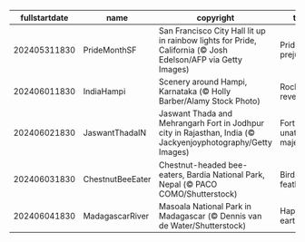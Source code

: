 |fullstartdate|name|copyright|title|image|
|--|--|--|--|--|
202405311830|PrideMonthSF|San Francisco City Hall lit up in rainbow lights for Pride, California (© Josh Edelson/AFP via Getty Images)|Pride, no prejudice|![](/en-IN/2024/06/202405311830PrideMonthSF.jpg)|
202406011830|IndiaHampi|Scenery around Hampi, Karnataka (© Holly Barber/Alamy Stock Photo)|Rocks and revelations|![](/en-IN/2024/06/202406011830IndiaHampi.jpg)|
202406021830|JaswantThadaIN|Jaswant Thada and Mehrangarh Fort in Jodhpur city in Rajasthan, India (© Jackyenjoyphotography/Getty Images)|Fort-unately majestic|![](/en-IN/2024/06/202406021830JaswantThadaIN.jpg)|
202406031830|ChestnutBeeEater|Chestnut-headed bee-eaters, Bardia National Park, Nepal (© PACO COMO/Shutterstock)|Birds of a feather…|![](/en-IN/2024/06/202406031830ChestnutBeeEater.jpg)|
202406041830|MadagascarRiver|Masoala National Park in Madagascar (© Dennis van de Water/Shutterstock)|Happy b-earth-day!|![](/en-IN/2024/06/202406041830MadagascarRiver.jpg)|

